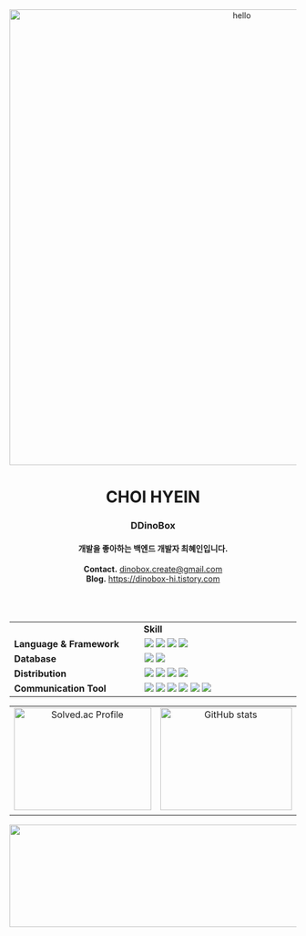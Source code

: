 <div align='center'>

<img alt='hello' src="https://user-images.githubusercontent.com/97112697/194694742-33ebc154-977e-4be2-8ef9-103ffbc4afec.png" width="800"/>

<h1> CHOI HYEIN</h1>
<h3> DDinoBox </h3>

<h4> 개발을 좋아하는 백엔드 개발자 최혜인입니다. </h4>

**Contact.** dinobox.create@gmail.com </br> **Blog.** https://dinobox-hi.tistory.com
<br>
<br>
<br>
<br>
<table>
  <tr>
    <td colspan="2 width="300" align='center'>
      <strong>Skill</strong>
    </td>
  </tr>
  <tr>
    <td width="300">
      <strong>Language & Framework</strong>
    </td>
    <td width="500">
      <img src="https://img.shields.io/badge/Python-3776AB?style=flat&logo=python&logoColor=white"/>
      <img src="https://img.shields.io/badge/Django-092E20?style=flat&logo=Django&logoColor=white"/>
      <img src="https://img.shields.io/badge/Node.js-339933?style=flat&logo=Node.js&logoColor=white"/>
      <img src="https://img.shields.io/badge/Express-000000?style=flat&logo=Node.js&logoColor=white"/>
    </td>
  </tr>
  <tr>
    <td>
      <strong>Database</strong>
    </td>
    <td>
      <img src="https://img.shields.io/badge/MySQL-4479A1?style=flat&logo=MySQL&logoColor=white"/>
      <img src="https://img.shields.io/badge/mariaDB-003545?style=flat&logo=mariaDB&logoColor=white"/>
    </td>
  </tr>
  <tr>
    <td>
      <strong>Distribution</strong>
    </td>
    <td>
      <img src="https://img.shields.io/badge/Amazon S3-569A31?style=flat&logo=Amazon S3&logoColor=white"/>
      <img src="https://img.shields.io/badge/Amazon EC2-FF9900?style=flat&logo=Amazon EC2&logoColor=white"/>
      <img src="https://img.shields.io/badge/Amazon RDS-527FFF?style=flat&logo=Amazon RDS&logoColor=white"/>
      <img src="https://img.shields.io/badge/Docker-2496ED?style=flat&logo=Docker&logoColor=white"/>
    </td>
  </tr>
  <tr>
    <td>
      <strong>Communication Tool</strong>
    </td>
    <td>
    <img src="https://img.shields.io/badge/Github-181717?style=flat&logo=Github&logoColor=white"/>
    <img src="https://img.shields.io/badge/Github Actions-2088FF?style=flat&logo=Github Actions&logoColor=white"/>
    <img src="https://img.shields.io/badge/Postman-FF6C37?style=flat&logo=Postman&logoColor=white"/>
    <img src="https://img.shields.io/badge/Slack-4A154B?style=flat&logo=Slack&logoColor=white"/>
    <img src="https://img.shields.io/badge/Notion-000000?style=flat&logo=Notion&logoColor=white"/>
    <img src="https://img.shields.io/badge/Trello-0052CC?style=flat&logo=Trello&logoColor=white"/>
    </td>
  </tr>
</table>

<table>
  <tr style="padding: 0">
    <td valign="top" align="center" width="400">
      <div height="500">
        ​<a href="https://solved.ac/dinobox/" target="_blank">
          <img height="180" width="100%" alt="Solved.ac Profile" src="http://mazassumnida.wtf/api/v2/generate_badge?boj=dinobox"/>
        </a>
      </div>
    </td>
    <td valign="top" align="center" width="400">
      <div width="500" height="500">
        ​<a href="https://github.com/DDinoBox/github-readme-stats" target="_blank">
          <img height="180" width="100%" alt="GitHub stats" src="https://github-readme-stats.vercel.app/api?username=DDinoBox&theme=graywhite&show_icons=true&hide_border=true"/>
        </a>
      </div>
    </td>
  </tr>
</table>

<img height="180" src="https://capsule-render.vercel.app/api?section=footer&type=waving&color=c8c9c7" width="800"/>
